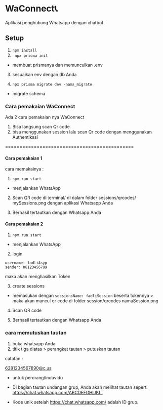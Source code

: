 # WaConnect📞

Aplikasi penghubung Whatsapp dengan chatbot

## Setup
1. ``` npm install ```
2. ``` npx prisma init```
- membuat prismanya dan memunculkan .env
3. sesuaikan env dengan db Anda

4. ```npx prisma migrate dev -nama_migrate```
- migrate schema

### Cara pemakaian WaConnect

Ada 2 cara pemakaian nya WaConnect
1. Bisa langsung scan Qr code
2. bisa menggunakan session lalu scan Qr code dengan menggunakan Authentikasi

=============================================

#### Cara pemakaian 1

cara memakainya :

1. ```npm run start```
- menjalankan WhatsApp
2. Scan QR code di terminal/ di dalam folder sessions/qrcodes/ mySessions.png dengan aplikasi Whatsapp Anda

3. Berhasil tertautkan dengan Whatsapp Anda

#### Cara pemakaian 2

1. ```npm run start```
- menjalankan WhatsApp
2. login
```
username: fadliAsyp 
sender: 08123456789
```
maka akan menghasilkan Token

3. create sessions
- memasukan dengan ```sessionsName: fadliSession``` beserta tokennya > maka akan muncul qr code di folder session/qrcodes namaSession.png
4. Scan QR code

5. Berhasil tertautkan dengan Whatsapp Anda

### cara memutuskan tautan

1. buka whatsapp Anda
2. titik tiga diatas > perangkat tautan > putuskan tautan



catatan :

6281234567890@c.us 
- untuk perorang/induvidu

- Di bagian tautan undangan grup, Anda akan melihat tautan seperti https://chat.whatsapp.com/ABCDEFGHIJKL.​
- Kode unik setelah https://chat.whatsapp.com/ adalah ID grup.
